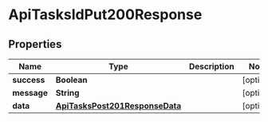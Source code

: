

# ApiTasksIdPut200Response


## Properties

| Name | Type | Description | Notes |
|------------ | ------------- | ------------- | -------------|
|**success** | **Boolean** |  |  [optional] |
|**message** | **String** |  |  [optional] |
|**data** | [**ApiTasksPost201ResponseData**](ApiTasksPost201ResponseData.md) |  |  [optional] |



